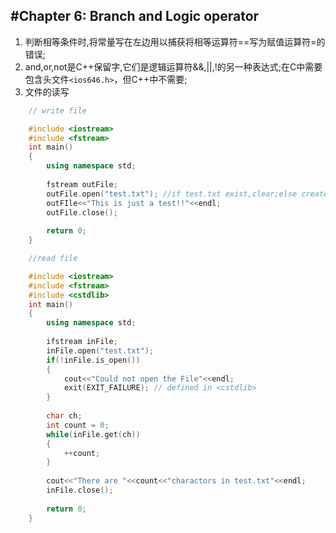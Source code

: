 #Chapter 6: Branch and Logic operator
---
1. 判断相等条件时,将常量写在左边用以捕获将相等运算符==写为赋值运算符=的错误;
2. and,or,not是C++保留字,它们是逻辑运算符&&,||,!的另一种表达式;在C中需要包含头文件`<ios646.h>`，但C++中不需要;
3. 文件的读写
```C++
    // write file

    #include <iostream>
    #include <fstream>
    int main()
    {
        using namespace std;
        
        fstream outFile;    
        outFile.open("test.txt"); //if test.txt exist,clear;else create a new text named test.txt
        outFIle<<"This is just a test!!"<<endl;
        outFile.close();
        
        return 0;
    }
```
    
```C++
    //read file

    #include <iostream>
    #include <fstream>
    #include <cstdlib>
    int main()
    {
        using namespace std;
        
        ifstream inFile;
        inFile.open("test.txt");
        if(!inFile.is_open())
        {
            cout<<"Could not open the File"<<endl;
            exit(EXIT_FAILURE); // defined in <cstdlib>
        }
        
        char ch;
        int count = 0;
        while(inFile.get(ch))
        {
            ++count;
        }
        
        cout<<"There are "<<count<<"charactors in test.txt"<<endl;
        inFile.close();
        
        return 0;
    }
```
